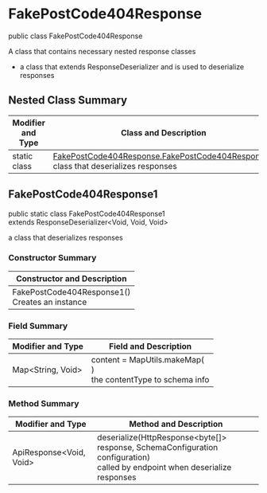 # FakePostCode404Response

public class FakePostCode404Response

A class that contains necessary nested response classes
- a class that extends ResponseDeserializer and is used to deserialize responses

## Nested Class Summary
| Modifier and Type | Class and Description |
| ----------------- | --------------------- |
| static class | [FakePostCode404Response.FakePostCode404Response1](#fakepostcode404response1)<br>class that deserializes responses |

## FakePostCode404Response1
public static class FakePostCode404Response1<br>
extends ResponseDeserializer<Void, Void, Void>

a class that deserializes responses

### Constructor Summary
| Constructor and Description |
| --------------------------- |
| FakePostCode404Response1()<br>Creates an instance |

### Field Summary
| Modifier and Type | Field and Description |
| ----------------- | --------------------- |
| Map<String, Void> | content =  MapUtils.makeMap(<br>)<br>the contentType to schema info |

### Method Summary
| Modifier and Type | Method and Description |
| ----------------- | ---------------------- |
| ApiResponse<Void, Void> | deserialize(HttpResponse<byte[]> response, SchemaConfiguration configuration)<br>called by endpoint when deserialize responses |
